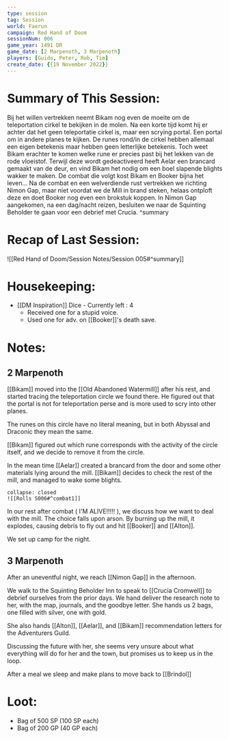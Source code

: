 ```yaml
---
type: session
tag: Session
world: Faerun
campaign: Red Hand of Doom
sessionNum: 006
game_year: 1491 DR
game_date: [2 Marpenoth, 3 Marpenoth]
players: [Guido, Peter, Rob, Tim]
create_date: {{19 November 2022}}
---
```


# Summary of This Session:
Bij het willen vertrekken neemt Bikam nog even de moeite om de teleportation cirkel te bekijken in de molen. Na een korte tijd komt hij er achter dat het geen teleportatie cirkel is, maar een scrying portal. Een portal om in andere planes te kijken. De runes rond/in de cirkel hebben allemaal een eigen betekenis maar hebben geen letterlijke betekenis. Toch weet Bikam erachter te komen welke rune er precies past bij het lekken van de rode vloeistof. Terwijl deze wordt gedeactiveerd heeft Aelar een brancard gemaakt van de deur, en vind Bikam het nodig om een boel slapende blights wakker te maken. De combat die volgt kost Bikam en Booker bijna het leven... Na de combat en een welverdiende rust vertrekken we richting Nimon Gap, maar niet voordat we de Mill in brand steken, helaas ontploft deze en doet Booker nog even een brokstuk koppen.
In Nimon Gap aangekomen, na een dag/nacht reizen, besluiten we naar de Squinting Beholder te gaan voor een debrief met Crucia.
^summary

# Recap of Last Session:
![[Red Hand of Doom/Session Notes/Session 005#^summary]]

# Housekeeping:
- [[DM Inspiration]] Dice - Currently left : 4
	- Received one for a stupid voice.
	- Used one for adv. on [[Booker]]'s death save.
# Notes:
## 2 Marpenoth
[[Bikam]] moved into the [[Old Abandoned Watermill]] after his rest, and started tracing the teleportation circle we found there. He figured out that the portal is not for teleportation perse and is more used to scry into other planes.

The runes on this circle have no literal meaning, but in both Abyssal and Draconic they mean the same.

[[Bikam]] figured out which rune corresponds with the activity of the circle itself, and we decide to remove it from the circle.

In the mean time [[Aelar]] created a brancard from the door and some other materials lying around the mill.
[[Bikam]] decides to check the rest of the mill, and managed to wake some blights.
```ad-combat
collapse: closed
![[Rolls S006#^combat1]]
```

In our rest after combat ( I'M ALIVE!!!!! ), we discuss how we want to deal with the mill. The choice falls upon arson.
By burning up the mill, it explodes, causing debris to fly out and hit [[Booker]] and [[Alton]].

We set up camp for the night.

## 3 Marpenoth
After an uneventful night, we reach [[Nimon Gap]] in the afternoon.

We walk to the Squinting Beholder Inn to speak to [[Crucia Cromwell]] to debrief ourselves from the prior days.
We hand deliver the research note to her, with the map, journals, and the goodbye letter.
She hands us 2 bags, one filled with silver, one with gold.

She also hands [[Alton]], [[Aelar]], and [[Bikam]] recommendation letters for the Adventurers Guild.

Discussing the future with her, she seems very unsure about what everything will do for her and the town, but promises us to keep us in the loop.

After a meal we sleep and make plans to move back to [[Brindol]]
# Loot:
- Bag of 500 SP (100 SP each)
- Bag of 200 GP (40 GP each)